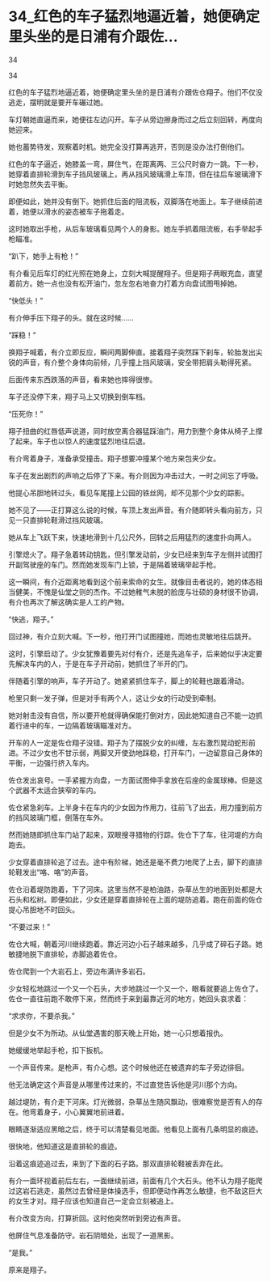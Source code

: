 # 34_红色的车子猛烈地逼近着，她便确定里头坐的是日浦有介跟佐...

34

34

红色的车子猛烈地逼近着，她便确定里头坐的是日浦有介跟佐仓翔子。他们不仅没逃走，摆明就是要开车碾过她。

车灯朝她直逼而来，她便往左边闪开。车子从旁边擦身而过之后立刻回转，再度向她迎来。

她也蓄势待发，观察着时机。她完全没打算再逃开，否则是没办法打倒他们。

红色的车子逼近，她膝盖一弯，屏住气，在距离两、三公尺时奋力一跳。下一秒，她穿着直排轮滑到车子挡风玻璃上，再从挡风玻璃滑上车顶，但在往后车玻璃滑下时她忽然失去平衡。

即便如此，她并没有倒下。她抓住后面的阻流板，双脚落在地面上。车子继续前进着，她便以滑水的姿态被车子拖着走。

这时她取出手枪，从后车玻璃看见两个人的身影。她左手抓着阻流板，右手举起手枪瞄准。

“趴下，她手上有枪！”

有介看见后车灯的红光照在她身上，立刻大喊提醒翔子。但是翔子两眼充血，直望着前方。她一点也没有松开油门，忽左忽右地奋力打着方向盘试图甩掉她。

“快低头！”

有介伸手压下翔子的头。就在这时候……

“踩稳！”

换翔子喊着，有介立即反应，瞬间两脚伸直。接着翔子突然踩下刹车，轮胎发出尖锐的声音，有介整个身体向前倾，几乎撞上挡风玻璃，安全带把肩头勒得死紧。

后面传来东西跌落的声音，看来她也摔得很惨。

车子还没停下来，翔子马上又切换到倒车档。

“压死你！”

翔子扭曲的红唇低声说道，同时放空离合器猛踩油门，用力到整个身体从椅子上撑了起来。车子也以惊人的速度猛烈地往后退。

有介弯着身子，准备承受撞击。翔子想要冲撞某个地方来包夹少女。

车子在发出剧烈的声响之后停了下来。有介则因为冲击过大，一时之间忘了呼吸。

他提心吊胆地转过头，看见车尾撞上公园的铁丝网，却不见那个少女的踪影。

她不见了——正打算这么说的时候，车顶上发出声音。有介随即转头看向前方，只见一只直排轮鞋滑过挡风玻璃。

她从车上飞跃下来，快速地滑到十几公尺外，回转之后用猛烈的速度扑向两人。

引擎熄火了。翔子急着转动钥匙，但引擎发动前，少女已经来到车子左侧并试图打开副驾驶座的车门。然而她发现车门上锁，于是隔着玻璃举起手枪。

这一瞬间，有介近距离地看到这个前来索命的女生。就像目击者说的，她的体态相当健美，不愧是仙堂之则的杰作。不过她稚气未脱的脸庞与壮硕的身材很不协调，有介也再次了解这确实是人工的产物。

“快逃，翔子。”

回过神，有介立刻大喊。下一秒，他打开门试图撞她，而她也灵敏地往后跳开。

这时，引擎启动了。少女犹豫着要先对付有介，还是先追车子，后来她似乎决定要先解决车内的人，于是在车子开动前，她抓住了半开的门。

伴随着引擎的响声，车子开动了。她紧紧抓住车子，脚上的轮鞋也跟着滑动。

枪里只剩一发子弹，但是对手有两个人，这让少女的行动受到牵制。

她对射击没有自信，所以要开枪就得确保能打倒对方，因此她知道自己不能一边抓着行进中的车，一边隔着玻璃瞄准对方。

开车的人一定是佐仓翔子没错。翔子为了摆脱少女的纠缠，左右激烈晃动蛇形前进。不过少女也不甘示弱，两脚叉开使劲地踩稳，打开车门，一边留意自己身体的平衡，一边强行挤入车内。

佐仓发出哀号。一手紧握方向盘，一方面试图伸手拿放在后座的金属球棒。但是这个武器不太适合狭窄的车内。

佐仓紧急刹车。上半身卡在车内的少女因为作用力，往前飞了出去，用力撞到前方的挡风玻璃门框，倒落在车外。

然而她随即抓住车门站了起来，双眼搜寻猎物的行踪。佐仓下了车，往河堤的方向跑去。

少女穿着直排轮追了过去。途中有阶梯，她还是毫不费力地爬了上去，脚下的直排轮鞋发出“咯、咯”的声音。

佐仓沿着堤防跑着，下了河床。这里当然不是柏油路，杂草丛生的地面到处都是大石头和松树。即便如此，少女还是穿着直排轮在上面的堤防追着。跑在前面的佐仓提心吊胆地不时回头。

“不要过来！”

佐仓大喊，朝着河川继续跑着。靠近河边小石子越来越多，几乎成了碎石子路。她敏捷地脱下直排轮，赤脚追着佐仓。

佐仓爬到一个大岩石上，旁边布满许多岩石。

少女轻松地跳过一个又一个石头，大步地跳过一个又一个，眼看就要追上佐仓了。佐仓一直往前跑不敢停下来，然而终于来到最靠近河的地方，她回头哀求着：

“求求你，不要杀我。”

但是少女不为所动。从仙堂遇害的那天晚上开始，她一心只想着报仇。

她缓缓地举起手枪，扣下扳机。

一个声音传来。是枪声，有介心想。这个时候他还在被遗弃的车子旁边徘徊。

他无法确定这个声音是从哪里传过来的，不过直觉告诉他是河川那个方向。

越过堤防，有介走下河床。灯光微弱，杂草丛生随风飘动，很难察觉是否有人的存在。他弯着身子，小心翼翼地前进着。

眼睛逐渐适应黑暗之后，终于可以清楚看见地面。他看见上面有几条明显的痕迹。

很快地，他知道这是直排轮的痕迹。

沿着这痕迹追过去，来到了下面的石子路。那双直排轮鞋被丢弃在此。

有介一面环视着前后左右，一面继续前进，前面有几个大石头。他不认为翔子能爬过这岩石逃走，虽然过去曾经是体操选手，但即便动作再怎么敏捷，也不敌这巨大的女生才对。翔子应该也知道自己一定会立刻被追上。

有介改变方向，打算折回。这时他突然听到旁边有声音。

他屏住气息准备防守。岩石阴暗处，出现了一道黑影。

“是我。”

原来是翔子。